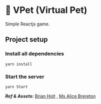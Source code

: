 # 🦊 VPet (Virtual Pet)

Simple Reactjs game.

## Project setup

### Install all dependencies

```
yarn install
```

### Start the server

```
yarn Start
```

__*Ref & Assets:*__
[Brian Holt](https://github.com/btholt/project-fox-game-site) ,
[Ms Alice Brereton](https://www.pickledalice.com/)
